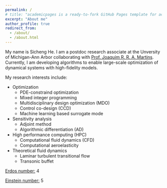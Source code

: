 ```yaml
---
permalink: /
# title: "academicpages is a ready-to-fork GitHub Pages template for academic personal websites"
excerpt: "About me"
author_profile: true
redirect_from: 
  - /about/
  - /about.html
---
```


My name is Sicheng He. 
I am a postdoc research associate at the Unversity of Michigan-Ann Arbor collaborating with [Prof. Joaquim R. R. A. Martins](https://aero.engin.umich.edu/people/martins-joaquim-r-r-a/).
Currently, I am developing algorithms to enable large-scale optimization of dynamical systems with high-fidelity models.

My research interests include:

* Optimization 
  * PDE-constraind optimization 
  * Mixed integer programming 
  * Multidisciplinary design optimization (MDO) 
  * Control co-design (CCD)
  * Machine learning based surrogate mode 
* Sensitivity analysis 
  * Adjoint method 
  * Algorithmic differentiation (AD)
* High performance computing (HPC) 
  * Computational fluid dynamics (CFD) 
  * Computational aeroelasticity
* Theoretical fluid dynamics
  * Laminar turbulent transitional flow 
  * Transonic buffet


[Erdos number:](https://mathscinet.ams.org/mathscinet/collaborationDistance.html) 4

[Einstein number:](https://mathscinet.ams.org/mathscinet/collaborationDistance.html?group_source=62280) 5